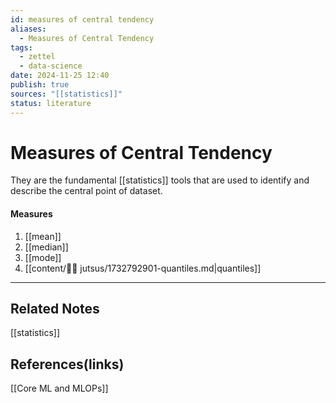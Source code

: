 ```yaml
---
id: measures of central tendency
aliases:
  - Measures of Central Tendency
tags:
  - zettel
  - data-science
date: 2024-11-25 12:40
publish: true
sources: "[[statistics]]"
status: literature
---
```

# Measures of Central Tendency

They are the fundamental [[statistics]] tools that are used to identify and describe the central point of dataset.

#### Measures
1. [[mean]]
2. [[median]]
3. [[mode]]
4. [[content/🥷🏽 jutsus/1732792901-quantiles.md|quantiles]]

---
## Related Notes
[[statistics]]

## References(links)
[[Core ML and MLOPs]]

